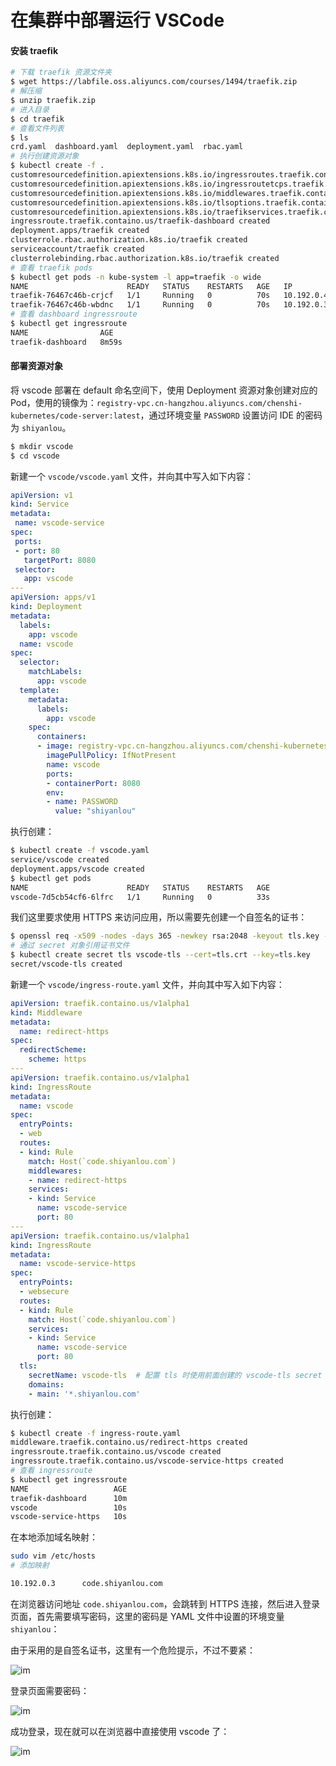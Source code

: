 # 在集群中部署运行 VSCode

#### 安装 traefik

```bash
# 下载 traefik 资源文件夹
$ wget https://labfile.oss.aliyuncs.com/courses/1494/traefik.zip
# 解压缩
$ unzip traefik.zip
# 进入目录
$ cd traefik
# 查看文件列表
$ ls
crd.yaml  dashboard.yaml  deployment.yaml  rbac.yaml
# 执行创建资源对象
$ kubectl create -f .
customresourcedefinition.apiextensions.k8s.io/ingressroutes.traefik.containo.us created
customresourcedefinition.apiextensions.k8s.io/ingressroutetcps.traefik.containo.us created
customresourcedefinition.apiextensions.k8s.io/middlewares.traefik.containo.us created
customresourcedefinition.apiextensions.k8s.io/tlsoptions.traefik.containo.us created
customresourcedefinition.apiextensions.k8s.io/traefikservices.traefik.containo.us created
ingressroute.traefik.containo.us/traefik-dashboard created
deployment.apps/traefik created
clusterrole.rbac.authorization.k8s.io/traefik created
serviceaccount/traefik created
clusterrolebinding.rbac.authorization.k8s.io/traefik created
# 查看 traefik pods
$ kubectl get pods -n kube-system -l app=traefik -o wide
NAME                      READY   STATUS    RESTARTS   AGE   IP           NODE          NOMINATED NODE   READINESS GATES
traefik-76467c46b-crjcf   1/1     Running   0          70s   10.192.0.4   kube-node-2   <none>           <none>
traefik-76467c46b-wbdnc   1/1     Running   0          70s   10.192.0.3   kube-node-1   <none>           <none>
# 查看 dashboard ingressroute
$ kubectl get ingressroute
NAME                AGE
traefik-dashboard   8m59s
```

#### 部署资源对象

将 vscode 部署在 default 命名空间下，使用 Deployment 资源对象创建对应的 Pod，使用的镜像为：`registry-vpc.cn-hangzhou.aliyuncs.com/chenshi-kubernetes/code-server:latest`，通过环境变量 `PASSWORD` 设置访问 IDE 的密码为 `shiyanlou`。

```bash
$ mkdir vscode
$ cd vscode
```

新建一个 `vscode/vscode.yaml` 文件，并向其中写入如下内容：

```yaml
apiVersion: v1
kind: Service
metadata:
 name: vscode-service
spec:
 ports:
 - port: 80
   targetPort: 8080
 selector:
   app: vscode
---
apiVersion: apps/v1
kind: Deployment
metadata:
  labels:
    app: vscode
  name: vscode
spec:
  selector:
    matchLabels:
      app: vscode
  template:
    metadata:
      labels:
        app: vscode
    spec:
      containers:
      - image: registry-vpc.cn-hangzhou.aliyuncs.com/chenshi-kubernetes/code-server:latest
        imagePullPolicy: IfNotPresent
        name: vscode
        ports:
        - containerPort: 8080
        env:
        - name: PASSWORD
          value: "shiyanlou"
```

执行创建：

```bash
$ kubectl create -f vscode.yaml
service/vscode created
deployment.apps/vscode created
$ kubectl get pods
NAME                      READY   STATUS    RESTARTS   AGE
vscode-7d5cb54cf6-6lfrc   1/1     Running   0          33s
```

我们这里要求使用 HTTPS 来访问应用，所以需要先创建一个自签名的证书：

```bash
$ openssl req -x509 -nodes -days 365 -newkey rsa:2048 -keyout tls.key -out tls.crt -subj "/CN=code.shiyanlou.com"
# 通过 secret 对象引用证书文件
$ kubectl create secret tls vscode-tls --cert=tls.crt --key=tls.key
secret/vscode-tls created
```

新建一个 `vscode/ingress-route.yaml` 文件，并向其中写入如下内容：

```yaml
apiVersion: traefik.containo.us/v1alpha1
kind: Middleware
metadata:
  name: redirect-https
spec:
  redirectScheme:
    scheme: https
---
apiVersion: traefik.containo.us/v1alpha1
kind: IngressRoute
metadata:
  name: vscode
spec:
  entryPoints:
  - web
  routes:
  - kind: Rule
    match: Host(`code.shiyanlou.com`)
    middlewares:
    - name: redirect-https
    services:
    - kind: Service
      name: vscode-service
      port: 80
---
apiVersion: traefik.containo.us/v1alpha1
kind: IngressRoute
metadata:
  name: vscode-service-https
spec:
  entryPoints:
  - websecure
  routes:
  - kind: Rule
    match: Host(`code.shiyanlou.com`)
    services:
    - kind: Service
      name: vscode-service
      port: 80
  tls:
    secretName: vscode-tls  # 配置 tls 时使用前面创建的 vscode-tls secret
    domains:
    - main: '*.shiyanlou.com'
```

执行创建：

```bash
$ kubectl create -f ingress-route.yaml
middleware.traefik.containo.us/redirect-https created
ingressroute.traefik.containo.us/vscode created
ingressroute.traefik.containo.us/vscode-service-https created
# 查看 ingressroute
$ kubectl get ingressroute
NAME                   AGE
traefik-dashboard      10m
vscode                 10s
vscode-service-https   10s
```

在本地添加域名映射：

```bash
sudo vim /etc/hosts
# 添加映射

10.192.0.3      code.shiyanlou.com
```

在浏览器访问地址 `code.shiyanlou.com`，会跳转到 HTTPS 连接，然后进入登录页面，首先需要填写密码，这里的密码是 YAML 文件中设置的环境变量 `shiyanlou`：

由于采用的是自签名证书，这里有一个危险提示，不过不要紧：

![im](https://doc.shiyanlou.com/courses/1494/600404/a4bc8f1049c2b7110c0f38808f6ad359-0/wm)

登录页面需要密码：

![im](https://doc.shiyanlou.com/courses/1494/600404/23281d0f9348b3bb8b1cffa847eebe3e-0/wm)

成功登录，现在就可以在浏览器中直接使用 vscode 了：

![im](https://doc.shiyanlou.com/courses/1494/600404/9095b11746c52312b12dbf3ae61d53c8-0/wm)
